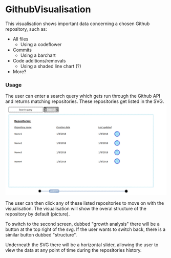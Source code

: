 # GithubVisualisation

This visualisation shows important data concerning a chosen Github repository, such as:
* All files
  * Using a codeflower
* Commits
  * Using a barchart
* Code additions/removals
  * Using a shaded line chart (?)
* More?

### Usage

The user can enter a search query which gets run through the Github API and returns matching repositories.
These repositories get listed in the SVG. ![search results](https://github.com/LunarLite/GithubVisualisation/blob/master/Sketches/Screen_search_result.png?raw=true)

The user can then click any of these listed repositories to move on with the visualisation.
The visualisation will show the overal structure of the repository by default (picture).

To switch to the second screen, dubbed "growth analysis" there will be a button at the top right of the svg.
If the user wants to switch back, there is a similar button dubbed "structure".

Underneath the SVG there will be a horizontal slider, 
allowing the user to view the data at any point of time during the repositories history.
